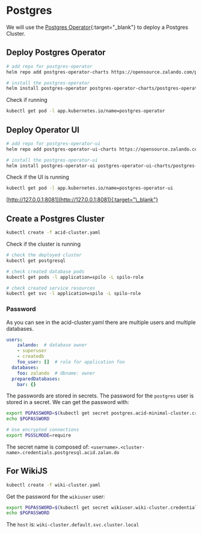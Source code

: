 # Postgres

We will use the [Postgres Operator](https://github.com/zalando/postgres-operator){:target="\_blank"} to deploy a Postgres Cluster.

## Deploy Postgres Operator

```bash
# add repo for postgres-operator
helm repo add postgres-operator-charts https://opensource.zalando.com/postgres-operator/charts/postgres-operator

# install the postgres-operator
helm install postgres-operator postgres-operator-charts/postgres-operator
```

Check if running

```bash
kubectl get pod -l app.kubernetes.io/name=postgres-operator
```

## Deploy Operator UI

```bash
# add repo for postgres-operator-ui
helm repo add postgres-operator-ui-charts https://opensource.zalando.com/postgres-operator/charts/postgres-operator-ui

# install the postgres-operator-ui
helm install postgres-operator-ui postgres-operator-ui-charts/postgres-operator-ui
```

Check if the UI is running

```bash
kubectl get pod -l app.kubernetes.io/name=postgres-operator-ui
```

[http://127.0.0.1:8081](http://127.0.0.1:8081){:target="\_blank"}

## Create a Postgres Cluster

```bash
kubectl create -f acid-cluster.yaml
```

Check if the cluster is running

```bash
# check the deployed cluster
kubectl get postgresql

# check created database pods
kubectl get pods -l application=spilo -L spilo-role

# check created service resources
kubectl get svc -l application=spilo -L spilo-role
```

### Password

As you can see in the acid-cluster.yaml there are multiple users and multiple databases.

```yaml
users:
    zalando:  # database owner
    - superuser
    - createdb
    foo_user: []  # role for application foo
  databases:
    foo: zalando  # dbname: owner
  preparedDatabases:
    bar: {}
```

The passwords are stored in secrets.
The password for the `postgres` user is stored in a secret. We can get the password with:

```bash
export PGPASSWORD=$(kubectl get secret postgres.acid-minimal-cluster.credentials.postgresql.acid.zalan.do -o 'jsonpath={.data.password}' | base64 -d)
echo $PGPASSWORD

# Use encrypted connections
export PGSSLMODE=require
```

The secret name is composed of: `<username>.<cluster-name>.credentials.postgresql.acid.zalan.do`

## For WikiJS

```bash
kubectl create -f wiki-cluster.yaml
```

Get the password for the `wikiuser` user:

```bash
export PGPASSWORD=$(kubectl get secret wikiuser.wiki-cluster.credentials.postgresql.acid.zalan.do -o 'jsonpath={.data.password}' | base64 -d)
echo $PGPASSWORD
```

The `host` is: `wiki-cluster.default.svc.cluster.local`
